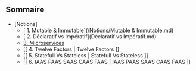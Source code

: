 ## Sommaire

- [Notions]
  - [ 1. Mutable & Immutable](/Notions/Mutable & Immutable.md)
  - [ 2. Déclaratif vs Impératif](Déclaratif vs Impératif.md)
  - [ 3. Microservices](../Notions/Microservice.md)
  - [[ 4. Twelve Factors | Twelve Factors ]]
  - [[ 5. Statefull Vs Stateless | Statefull Vs Stateless ]]
  - [[ 6. IAAS PAAS SAAS CAAS FAAS | IAAS PAAS SAAS CAAS FAAS ]]
